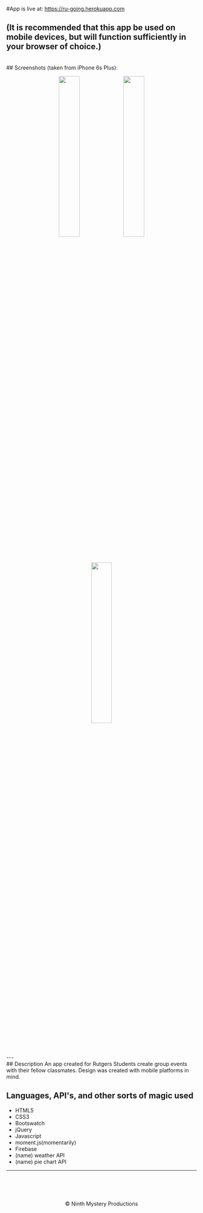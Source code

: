 #App is live at:
https://ru-going.herokuapp.com

(It is recommended that this app be used on mobile devices, but will function sufficiently in your browser of choice.)
---
<br>
## Screenshots (taken from iPhone 6s Plus):
<p align="center">
<img src="https://raw.githubusercontent.com/eric-h0/meetupApp/master/screenshots/1.png" width="33%" height="auto" align="center"/>
<img src="https://raw.githubusercontent.com/eric-h0/meetupApp/master/screenshots/2.png" width="33%" height="auto" align="center"/>
<img src="https://raw.githubusercontent.com/eric-h0/meetupApp/master/screenshots/3.png" width="33%" height="auto" align="center"/>
</p>
---
<br>
## Description
An app created for Rutgers Students create group events with their fellow classmates. Design was created with mobile platforms in mind.

## Languages, API's, and other sorts of magic used

* HTML5
* CSS3
* Bootswatch
* jQuery
* Javascript
* moment.js(momentarily) 
* Firebase
* (name) weather API
* (name) pie chart API
---


<br><br><br>



<p align="center">
&copy; Ninth Mystery Productions
</p>

